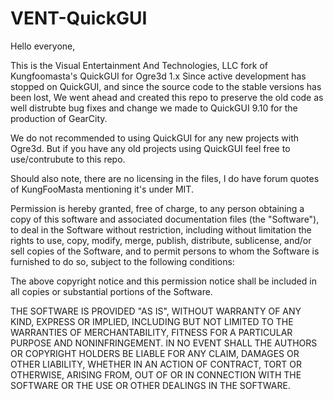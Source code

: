 # VENT-QuickGUI
Hello everyone,

This is the Visual Entertainment And Technologies, LLC fork of Kungfoomasta's QuickGUI for Ogre3d 1.x
Since active development has stopped on QuickGUI, and since the source code to the stable versions has been lost,
We went ahead and created this repo to preserve the old code as well distrubte bug fixes and change we made to QuickGUI 9.10 
for the production of GearCity. 

We do not recommended to using QuickGUI for any new projects with Ogre3d. But if you have any old projects using QuickGUI
feel free to use/contrubute to this repo.


Should also note, there are no licensing in the files, I do have forum quotes of KungFooMasta mentioning it's under MIT.



Permission is hereby granted, free of charge, to any person obtaining a copy
of this software and associated documentation files (the "Software"), to deal
in the Software without restriction, including without limitation the rights
to use, copy, modify, merge, publish, distribute, sublicense, and/or sell
copies of the Software, and to permit persons to whom the Software is
furnished to do so, subject to the following conditions:


The above copyright notice and this permission notice shall be included in
all copies or substantial portions of the Software.


THE SOFTWARE IS PROVIDED "AS IS", WITHOUT WARRANTY OF ANY KIND, EXPRESS OR
IMPLIED, INCLUDING BUT NOT LIMITED TO THE WARRANTIES OF MERCHANTABILITY,
FITNESS FOR A PARTICULAR PURPOSE AND NONINFRINGEMENT.  IN NO EVENT SHALL THE
AUTHORS OR COPYRIGHT HOLDERS BE LIABLE FOR ANY CLAIM, DAMAGES OR OTHER
LIABILITY, WHETHER IN AN ACTION OF CONTRACT, TORT OR OTHERWISE, ARISING FROM,
OUT OF OR IN CONNECTION WITH THE SOFTWARE OR THE USE OR OTHER DEALINGS IN
THE SOFTWARE.
